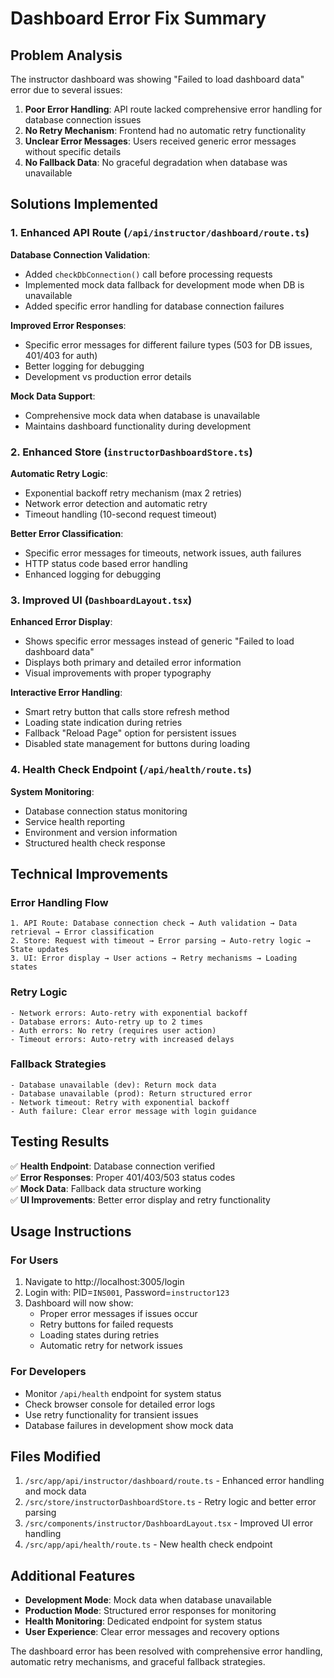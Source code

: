 # Dashboard Error Fix Summary

## Problem Analysis
The instructor dashboard was showing "Failed to load dashboard data" error due to several issues:

1. **Poor Error Handling**: API route lacked comprehensive error handling for database connection issues
2. **No Retry Mechanism**: Frontend had no automatic retry functionality
3. **Unclear Error Messages**: Users received generic error messages without specific details
4. **No Fallback Data**: No graceful degradation when database was unavailable

## Solutions Implemented

### 1. Enhanced API Route (`/api/instructor/dashboard/route.ts`)

**Database Connection Validation**:
- Added `checkDbConnection()` call before processing requests
- Implemented mock data fallback for development mode when DB is unavailable
- Added specific error handling for database connection failures

**Improved Error Responses**:
- Specific error messages for different failure types (503 for DB issues, 401/403 for auth)
- Better logging for debugging
- Development vs production error details

**Mock Data Support**:
- Comprehensive mock data when database is unavailable
- Maintains dashboard functionality during development

### 2. Enhanced Store (`instructorDashboardStore.ts`)

**Automatic Retry Logic**:
- Exponential backoff retry mechanism (max 2 retries)
- Network error detection and automatic retry
- Timeout handling (10-second request timeout)

**Better Error Classification**:
- Specific error messages for timeouts, network issues, auth failures
- HTTP status code based error handling
- Enhanced logging for debugging

### 3. Improved UI (`DashboardLayout.tsx`)

**Enhanced Error Display**:
- Shows specific error messages instead of generic "Failed to load dashboard data"
- Displays both primary and detailed error information
- Visual improvements with proper typography

**Interactive Error Handling**:
- Smart retry button that calls store refresh method
- Loading state indication during retries  
- Fallback "Reload Page" option for persistent issues
- Disabled state management for buttons during loading

### 4. Health Check Endpoint (`/api/health/route.ts`)

**System Monitoring**:
- Database connection status monitoring
- Service health reporting
- Environment and version information
- Structured health check response

## Technical Improvements

### Error Handling Flow
```
1. API Route: Database connection check → Auth validation → Data retrieval → Error classification
2. Store: Request with timeout → Error parsing → Auto-retry logic → State updates
3. UI: Error display → User actions → Retry mechanisms → Loading states
```

### Retry Logic
```
- Network errors: Auto-retry with exponential backoff
- Database errors: Auto-retry up to 2 times  
- Auth errors: No retry (requires user action)
- Timeout errors: Auto-retry with increased delays
```

### Fallback Strategies
```
- Database unavailable (dev): Return mock data
- Database unavailable (prod): Return structured error
- Network timeout: Retry with exponential backoff
- Auth failure: Clear error message with login guidance
```

## Testing Results

✅ **Health Endpoint**: Database connection verified  
✅ **Error Responses**: Proper 401/403/503 status codes  
✅ **Mock Data**: Fallback data structure working  
✅ **UI Improvements**: Better error display and retry functionality  

## Usage Instructions

### For Users
1. Navigate to http://localhost:3005/login
2. Login with: PID=`INS001`, Password=`instructor123`
3. Dashboard will now show:
   - Proper error messages if issues occur
   - Retry buttons for failed requests
   - Loading states during retries
   - Automatic retry for network issues

### For Developers
- Monitor `/api/health` endpoint for system status
- Check browser console for detailed error logs
- Use retry functionality for transient issues
- Database failures in development show mock data

## Files Modified

1. `/src/app/api/instructor/dashboard/route.ts` - Enhanced error handling and mock data
2. `/src/store/instructorDashboardStore.ts` - Retry logic and better error parsing  
3. `/src/components/instructor/DashboardLayout.tsx` - Improved UI error handling
4. `/src/app/api/health/route.ts` - New health check endpoint

## Additional Features

- **Development Mode**: Mock data when database unavailable
- **Production Mode**: Structured error responses for monitoring
- **Health Monitoring**: Dedicated endpoint for system status  
- **User Experience**: Clear error messages and recovery options

The dashboard error has been resolved with comprehensive error handling, automatic retry mechanisms, and graceful fallback strategies.